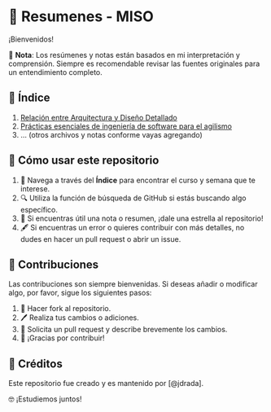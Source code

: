 # 📘 Resumenes - MISO

¡Bienvenidos! 

📝 **Nota**: Los resúmenes y notas están basados en mi interpretación y comprensión. Siempre es recomendable revisar las fuentes originales para un entendimiento completo.

## 📌 Índice

1. [Relación entre Arquitectura y Diseño Detallado](./4101-principios-de-arquitectura-y-diseno-de-software)
2. [Prácticas esenciales de ingeniería de software para el agilismo](./4102-practicas-esenciales-de-ingenieria-de-software-para-el-agilismo)
3. ... (otros archivos y notas conforme vayas agregando)


## 🚀 Cómo usar este repositorio

1. 🧐 Navega a través del **Índice** para encontrar el curso y semana que te interese.
2. 🔍 Utiliza la función de búsqueda de GitHub si estás buscando algo específico.
3. 🌟 Si encuentras útil una nota o resumen, ¡dale una estrella al repositorio!
4. 🖋️ Si encuentras un error o quieres contribuir con más detalles, no dudes en hacer un pull request o abrir un issue.

## 🙌 Contribuciones

Las contribuciones son siempre bienvenidas. Si deseas añadir o modificar algo, por favor, sigue los siguientes pasos:

1. 🍴 Hacer fork al repositorio.
2. 🖊️ Realiza tus cambios o adiciones.
3. 👥 Solicita un pull request y describe brevemente los cambios.
4. 🎉 ¡Gracias por contribuir!

## 👥 Créditos

Este repositorio fue creado y es mantenido por [@jdrada].

🤓 ¡Estudiemos juntos!

